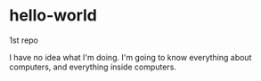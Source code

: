 # hello-world
1st repo

I have no idea what I'm doing. I'm going to know everything about computers, and everything inside computers. 
